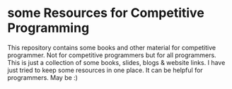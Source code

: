 # some Resources for Competitive Programming
 This repository contains some books and other material for competitive programmer. Not for competitive programmers but for all programmers. This is just a collection of some books, slides, blogs & website links. I have just tried to keep some resources in one place. It can be helpful for programmers. May be :)
